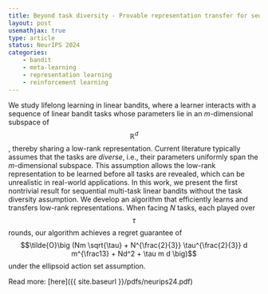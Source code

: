 ```yaml
---
title: Beyond task diversity - Provable representation transfer for sequential multi-task linear bandits 
layout: post
usemathjax: true
type: article
status: NeurIPS 2024
categories: 
    - bandit
    - meta-learning
    - representation learning
    - reinforcement learning
---
```


We study lifelong learning in linear bandits, where a learner interacts with a sequence of linear bandit tasks whose parameters lie in an _m_-dimensional subspace of $$\mathbb{R}^d$$, thereby sharing a low-rank representation. Current literature typically assumes that the tasks are _diverse_, i.e., their parameters uniformly span the _m_-dimensional subspace. This assumption allows the low-rank representation to be learned before all tasks are revealed, which can be unrealistic in real-world applications. In this work, we present the first nontrivial result for sequential multi-task linear bandits without the task diversity assumption. We develop an algorithm that efficiently learns and transfers low-rank representations. When facing _N_ tasks, each played over $$\tau$$ rounds, our algorithm achieves a regret guarantee of $$\tilde{O}\big (Nm \sqrt{\tau} + N^{\frac{2}{3}} \tau^{\frac{2}{3}} d m^{\frac13} + Nd^2 + \tau m d \big)$$ under the ellipsoid action set assumption.

Read more: [here]({{ site.baseurl }}/pdfs/neurips24.pdf)
